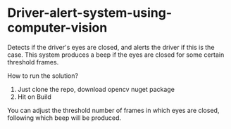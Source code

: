 # Driver-alert-system-using-computer-vision

Detects if the driver's eyes are closed, and alerts the driver if this is the case.
This system produces a beep if the eyes are closed for some certain threshold frames.

How to run the solution?
1) Just clone the repo, download opencv nuget package
2) Hit on Build

You can adjust the threshold number of frames in which eyes are closed, following which beep will be produced.
